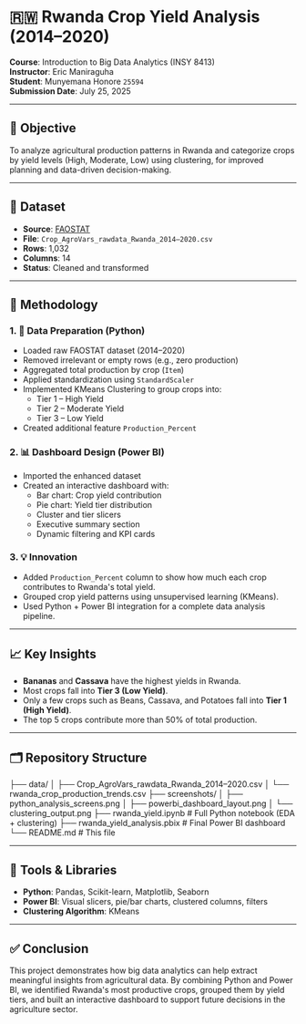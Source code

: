 # 🇷🇼 Rwanda Crop Yield Analysis (2014–2020)

**Course**: Introduction to Big Data Analytics (INSY 8413)  
**Instructor**: Eric Maniraguha  
**Student**: Munyemana Honore `25594`  
**Submission Date**: July 25, 2025

---

## 🎯 Objective

To analyze agricultural production patterns in Rwanda and categorize crops by yield levels (High, Moderate, Low) using clustering, for improved planning and data-driven decision-making.

---

## 📂 Dataset

- **Source**: [FAOSTAT](https://www.fao.org/faostat/)
- **File**: `Crop_AgroVars_rawdata_Rwanda_2014–2020.csv`
- **Rows**: 1,032  
- **Columns**: 14  
- **Status**: Cleaned and transformed

---

## 🔧 Methodology

### 1. 🧼 Data Preparation (Python)
- Loaded raw FAOSTAT dataset (2014–2020)
- Removed irrelevant or empty rows (e.g., zero production)
- Aggregated total production by crop (`Item`)
- Applied standardization using `StandardScaler`
- Implemented KMeans Clustering to group crops into:
  - Tier 1 – High Yield  
  - Tier 2 – Moderate Yield  
  - Tier 3 – Low Yield
- Created additional feature `Production_Percent`

### 2. 📊 Dashboard Design (Power BI)
- Imported the enhanced dataset
- Created an interactive dashboard with:
  - Bar chart: Crop yield contribution
  - Pie chart: Yield tier distribution
  - Cluster and tier slicers
  - Executive summary section
  - Dynamic filtering and KPI cards

### 3. 💡 Innovation
- Added `Production_Percent` column to show how much each crop contributes to Rwanda's total yield.
- Grouped crop yield patterns using unsupervised learning (KMeans).
- Used Python + Power BI integration for a complete data analysis pipeline.

---

## 📈 Key Insights

- **Bananas** and **Cassava** have the highest yields in Rwanda.
- Most crops fall into **Tier 3 (Low Yield)**.
- Only a few crops such as Beans, Cassava, and Potatoes fall into **Tier 1 (High Yield)**.
- The top 5 crops contribute more than 50% of total production.

---

## 🗂️ Repository Structure

├── data/
│ ├── Crop_AgroVars_rawdata_Rwanda_2014–2020.csv
│ └── rwanda_crop_production_trends.csv
├── screenshots/
│ ├── python_analysis_screens.png
│ ├── powerbi_dashboard_layout.png
│ └── clustering_output.png
├── rwanda_yield.ipynb # Full Python notebook (EDA + clustering)
├── rwanda_yield_analysis.pbix # Final Power BI dashboard
└── README.md # This file


---

## 🧠 Tools & Libraries

- **Python**: Pandas, Scikit-learn, Matplotlib, Seaborn  
- **Power BI**: Visual slicers, pie/bar charts, clustered columns, filters  
- **Clustering Algorithm**: KMeans

---

## ✅ Conclusion

This project demonstrates how big data analytics can help extract meaningful insights from agricultural data. By combining Python and Power BI, we identified Rwanda's most productive crops, grouped them by yield tiers, and built an interactive dashboard to support future decisions in the agriculture sector.
